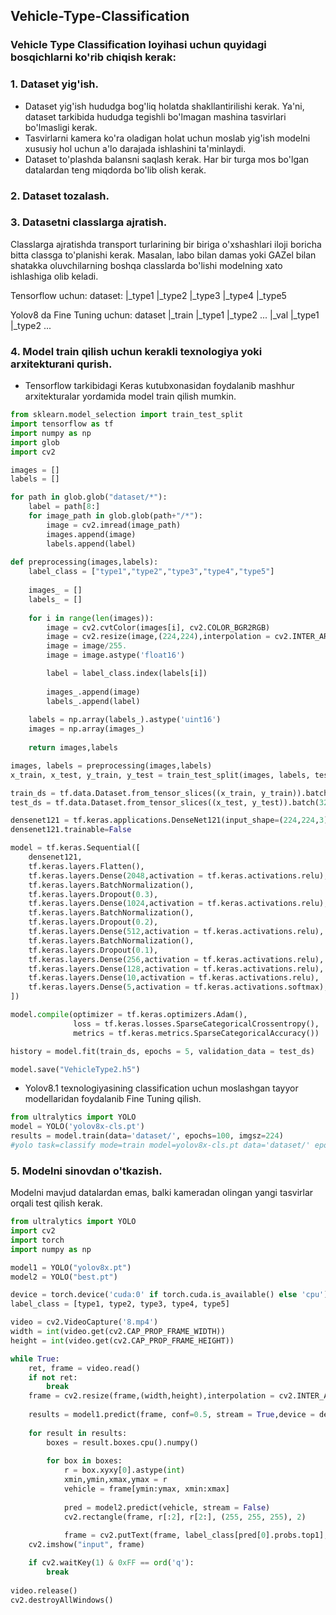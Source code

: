 ## Vehicle-Type-Classification

### Vehicle Type Classification loyihasi uchun quyidagi bosqichlarni ko'rib chiqish kerak:
### 1. Dataset yig'ish.
* Dataset yig'ish hududga bog'liq holatda shakllantirilishi kerak. Ya'ni, dataset tarkibida hududga tegishli bo'lmagan mashina tasvirlari bo'lmasligi kerak.
* Tasvirlarni kamera ko'ra oladigan holat uchun moslab yig'ish modelni xususiy hol uchun a'lo darajada ishlashini ta'minlaydi.
* Dataset to'plashda balansni saqlash kerak. Har bir turga mos bo'lgan datalardan teng miqdorda bo'lib olish kerak.

### 2. Dataset tozalash.

### 3. Datasetni classlarga ajratish.
Classlarga ajratishda transport turlarining bir biriga o'xshashlari iloji boricha bitta classga to'planishi kerak. Masalan, labo bilan damas yoki GAZel bilan shatakka oluvchilarning boshqa classlarda bo'lishi modelning xato ishlashiga olib keladi.

Tensorflow uchun:
dataset:
   |_type1
   |_type2
   |_type3
   |_type4
   |_type5

Yolov8 da Fine Tuning uchun:
dataset
|_train
  |_type1
  |_type2
  ...
|_val
  |_type1
  |_type2
  ...

### 4. Model train qilish uchun kerakli texnologiya yoki arxitekturani qurish.
* Tensorflow tarkibidagi Keras kutubxonasidan foydalanib mashhur arxitekturalar yordamida model train qilish mumkin.

```python
from sklearn.model_selection import train_test_split
import tensorflow as tf
import numpy as np
import glob
import cv2

images = []
labels = []

for path in glob.glob("dataset/*"):
    label = path[8:]
    for image_path in glob.glob(path+"/*"):
        image = cv2.imread(image_path)
        images.append(image)
        labels.append(label)
    
def preprocessing(images,labels):
    label_class = ["type1","type2","type3","type4","type5"]
    
    images_ = []
    labels_ = []
    
    for i in range(len(images)):
        image = cv2.cvtColor(images[i], cv2.COLOR_BGR2RGB)
        image = cv2.resize(image,(224,224),interpolation = cv2.INTER_AREA)
        image = image/255.
        image = image.astype('float16')

        label = label_class.index(labels[i])
        
        images_.append(image)
        labels_.append(label)
        
    labels = np.array(labels_).astype('uint16')
    images = np.array(images_)
    
    return images,labels

images, labels = preprocessing(images,labels)
x_train, x_test, y_train, y_test = train_test_split(images, labels, test_size=0.15, random_state=42)

train_ds = tf.data.Dataset.from_tensor_slices((x_train, y_train)).batch(32)
test_ds = tf.data.Dataset.from_tensor_slices((x_test, y_test)).batch(32)

densenet121 = tf.keras.applications.DenseNet121(input_shape=(224,224,3), include_top=False)
densenet121.trainable=False

model = tf.keras.Sequential([
    densenet121,
    tf.keras.layers.Flatten(),
    tf.keras.layers.Dense(2048,activation = tf.keras.activations.relu),
    tf.keras.layers.BatchNormalization(),
    tf.keras.layers.Dropout(0.3),
    tf.keras.layers.Dense(1024,activation = tf.keras.activations.relu),
    tf.keras.layers.BatchNormalization(),
    tf.keras.layers.Dropout(0.2),
    tf.keras.layers.Dense(512,activation = tf.keras.activations.relu),
    tf.keras.layers.BatchNormalization(),
    tf.keras.layers.Dropout(0.1),
    tf.keras.layers.Dense(256,activation = tf.keras.activations.relu),
    tf.keras.layers.Dense(128,activation = tf.keras.activations.relu),
    tf.keras.layers.Dense(10,activation = tf.keras.activations.relu),
    tf.keras.layers.Dense(5,activation = tf.keras.activations.softmax),
])

model.compile(optimizer = tf.keras.optimizers.Adam(),
              loss = tf.keras.losses.SparseCategoricalCrossentropy(),
              metrics = tf.keras.metrics.SparseCategoricalAccuracy())

history = model.fit(train_ds, epochs = 5, validation_data = test_ds)

model.save("VehicleType2.h5")
```

* Yolov8.1 texnologiyasining classification uchun moslashgan tayyor modellaridan foydalanib Fine Tuning qilish.

```python
from ultralytics import YOLO
model = YOLO('yolov8x-cls.pt')
results = model.train(data='dataset/', epochs=100, imgsz=224)
#yolo task=classify mode=train model=yolov8x-cls.pt data='dataset/' epochs=100 imgsz=224
```

### 5. Modelni sinovdan o'tkazish.
Modelni mavjud datalardan emas, balki kameradan olingan yangi tasvirlar orqali test qilish kerak.
```python
from ultralytics import YOLO
import cv2
import torch
import numpy as np

model1 = YOLO("yolov8x.pt")
model2 = YOLO("best.pt")

device = torch.device('cuda:0' if torch.cuda.is_available() else 'cpu')
label_class = [type1, type2, type3, type4, type5]

video = cv2.VideoCapture('8.mp4')
width = int(video.get(cv2.CAP_PROP_FRAME_WIDTH))
height = int(video.get(cv2.CAP_PROP_FRAME_HEIGHT))

while True:
    ret, frame = video.read()
    if not ret:
        break
    frame = cv2.resize(frame,(width,height),interpolation = cv2.INTER_AREA)
        
    results = model1.predict(frame, conf=0.5, stream = True,device = device, classes = [1,2,3,5,7])
    
    for result in results:
        boxes = result.boxes.cpu().numpy()
        
        for box in boxes:
            r = box.xyxy[0].astype(int)
            xmin,ymin,xmax,ymax = r
            vehicle = frame[ymin:ymax, xmin:xmax]
            
            pred = model2.predict(vehicle, stream = False)
            cv2.rectangle(frame, r[:2], r[2:], (255, 255, 255), 2)
            
            frame = cv2.putText(frame, label_class[pred[0].probs.top1], r[:2], cv2.FONT_HERSHEY_SIMPLEX, 1, (255, 0, 0), 2, cv2.LINE_AA)
    cv2.imshow("input", frame)

    if cv2.waitKey(1) & 0xFF == ord('q'):
        break
        
video.release()
cv2.destroyAllWindows()   
```
